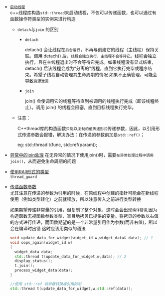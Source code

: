 - [`启动线程`](./chap2/demo1.cpp)</br>
    c++线程库构造`std::thread`来启动线程，不仅可以传递函数，也可以通过有函数操作符类型的实例来进行构造

    - `detach`与`join` 的区别</br>

      - `detach`

        detach() 会让线程在`后台运行`，不再与创建它的线程（主线程）保持关联。调用 detach() 后，`线程会独立执行，主线程不会等待它`。线程会独立执行，且在主线程退出时不会等待它完成。如果线程没有显式结束，detach() 后该线程会成为“分离的”线程，直到它执行完毕或程序结束。希望子线程自动管理其生命周期的情况.如果不正确管理，可能会导致`资源泄漏`
      - `join`

        join() 会使调用它的线程等待直到被调用的线程执行完成（即该线程终止）。调用 join() 的线程会阻塞，直到目标线程执行完毕。

    - 注意：

        C++thread库的构造函数`只能`以`复制的值传递形式`传递参数，因此，以引用形式传递参数会报错，解决办法：在传递的参数前加是`std::ref()`；

        eg: std::thread t(func, std::ref(param));

- [异常中的join处理](./chap2/exception.cpp)
    在无异常的情况下使用join()时，需要`在异常处理过程中调用join()`，从而避免生命周期的问题

- [使用RAII形式的类型](./chap2/join_RAII.cpp)</br>
  `thread_guard`

- [传递函数参数](./chap2/pass_param.cpp)</br>
  尤其注意在传递的参数为引用的时候，在原线程中创建的指针可能会在新线程使用（例如类型转化）之前就释放，所以注意传入之前进行类型转换
  
  如果期望传递非常量的引用，但复制了整个对象，这时会会出现`编译错误`,因为构造函数无视函数参数类型，盲目地拷贝已提供的变量。将拷贝的参数以右值的方式进行传递，而函数期望的是一个非常量引用作为参数(而非右值)，所以会在编译时出错
  这时应该用类似的语法
  ```cpp
  void update_data_for_widget(widget_id w,widget_data& data); // 1
  void oops_again(widget_id w)
  { 
    widget_data data; 
    std::thread t(update_data_for_widget,w,data); // 2 
    display_status(); 
    t.join(); 
    process_widget_data(data); 
  } 

  //使用 std::ref 将参数转换成引用的形
  std::thread t(update_data_for_widget,w,std::ref(data));
  ```

